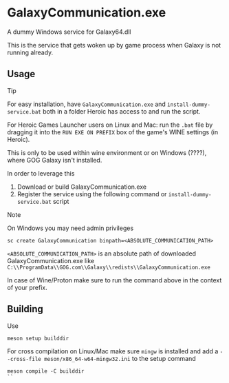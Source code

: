 # GalaxyCommunication.exe

A dummy Windows service for Galaxy64.dll

This is the service that gets woken up by game process when Galaxy is not running already.

## Usage
> [!TIP]
> For easy installation, have `GalaxyCommunication.exe` and `install-dummy-service.bat` both in a folder Heroic has access to and run the script.
>
> For Heroic Games Launcher users on Linux and Mac: run the `.bat` file by dragging it into the `RUN EXE ON PREFIX` box of the game's WINE settings (in Heroic).

This is only to be used within wine environment or on Windows (????), where GOG Galaxy isn't installed.

In order to leverage this
1. Download or build GalaxyCommunication.exe
2. Register the service using the following command or `install-dummy-service.bat` script

> [!NOTE]
> On Windows you may need admin privileges

```shell
sc create GalaxyCommunication binpath=<ABSOLUTE_COMMUNICATION_PATH>
```
`<ABSOLUTE_COMMUNICATION_PATH>` is an absolute path of downloaded GalaxyCommunication.exe like `C:\\ProgramData\\GOG.com\\Galaxy\\redists\\GalaxyCommunication.exe`

In case of Wine/Proton make sure to run the command above in the context of your prefix.

## Building

Use 
```shell
meson setup builddir
```

For cross compilation on Linux/Mac make sure `mingw` is installed and add a `--cross-file meson/x86_64-w64-mingw32.ini` to the setup command

```shell
meson compile -C builddir
``
